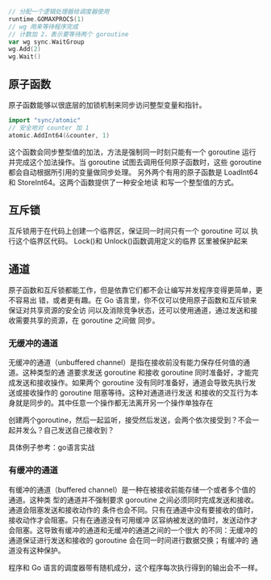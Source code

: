 ```go
// 分配一个逻辑处理器给调度器使用
runtime.GOMAXPROCS(1)
// wg 用来等待程序完成
// 计数加 2，表示要等待两个 goroutine
var wg sync.WaitGroup
wg.Add(2)
wg.Wait()

```

## 原子函数
原子函数能够以很底层的加锁机制来同步访问整型变量和指针。
```go
import "sync/atomic"
// 安全地对 counter 加 1 
atomic.AddInt64(&counter, 1)

```

这个函数会同步整型值的加法，方法是强制同一时刻只能有一个 goroutine 运行并完成这个加法操作。当 goroutine 试图去调用任何原子函数时，这些 goroutine 都会自动根据所引用的变量做同步处理。 另外两个有用的原子函数是 LoadInt64 和 StoreInt64。这两个函数提供了一种安全地读 和写一个整型值的方式。

## 互斥锁 
互斥锁用于在代码上创建一个临界区，保证同一时间只有一个 goroutine 可以 执行这个临界区代码。 Lock()和 Unlock()函数调用定义的临界 区里被保护起来

## 通道
原子函数和互斥锁都能工作，但是依靠它们都不会让编写并发程序变得更简单，更不容易出 错，或者更有趣。在 Go 语言里，你不仅可以使用原子函数和互斥锁来保证对共享资源的安全访 问以及消除竞争状态，还可以使用通道，通过发送和接收需要共享的资源，在 goroutine 之间做 同步。

### 无缓冲的通道
无缓冲的通道（unbuffered channel）是指在接收前没有能力保存任何值的通道。这种类型的通 道要求发送 goroutine 和接收 goroutine 同时准备好，才能完成发送和接收操作。如果两个 goroutine 没有同时准备好，通道会导致先执行发送或接收操作的 goroutine 阻塞等待。这种对通道进行发送 和接收的交互行为本身就是同步的。其中任意一个操作都无法离开另一个操作单独存在


创建两个goroutine，然后一起监听，接受然后发送，会两个依次接受到？不会一起并发么？自己发送自己接收到？

具体例子参考：go语言实战

### 有缓冲的通道 
有缓冲的通道（buffered channel）是一种在被接收前能存储一个或者多个值的通道。这种类 型的通道并不强制要求 goroutine 之间必须同时完成发送和接收。通道会阻塞发送和接收动作的 条件也会不同。只有在通道中没有要接收的值时，接收动作才会阻塞。只有在通道没有可用缓冲 区容纳被发送的值时，发送动作才会阻塞。这导致有缓冲的通道和无缓冲的通道之间的一个很大 的不同：无缓冲的通道保证进行发送和接收的 goroutine 会在同一时间进行数据交换；有缓冲的 通道没有这种保护。

程序和 Go 语言的调度器带有随机成分，这个程序每次执行得到的输出会不一样。